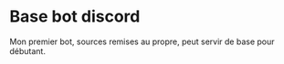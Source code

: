 # Base bot discord 

Mon premier bot, sources remises au propre, peut servir de base pour débutant.
